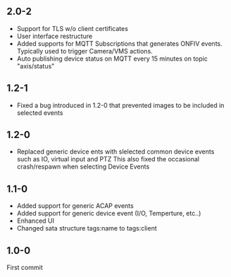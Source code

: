 ## 2.0-2
- Support for TLS w/o client certificates
- User interface restructure
- Added supports for MQTT Subscriptions that generates ONFIV events.  Typically used to trigger Camera/VMS actions.
- Auto publishing device status on MQTT every 15 minutes on topic "axis/status"

## 1.2-1
- Fixed a bug introduced in 1.2-0 that prevented images to be included in selected events

## 1.2-0
- Replaced generic device ents with slelected common device events such as IO, virtual input and PTZ
  This also fixed the occasional crash/respawn when selecting Device Events

## 1.1-0
- Added support for generic ACAP events
- Added support for generic device event (I/O, Temperture, etc..)
- Enhanced UI
- Changed sata structure tags:name to tags:client

## 1.0-0
First commit
